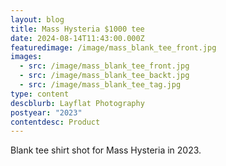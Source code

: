 ```yaml
---
layout: blog
title: Mass Hysteria $1000 tee
date: 2024-08-14T11:43:00.000Z
featuredimage: /image/mass_blank_tee_front.jpg
images:
  - src: /image/mass_blank_tee_front.jpg
  - src: /image/mass_blank_tee_backt.jpg
  - src: /image/mass_blank_tee_tag.jpg
type: content
descblurb: Layflat Photography
postyear: "2023"
contentdesc: Product
---
```

Blank tee shirt shot for Mass Hysteria in 2023.
